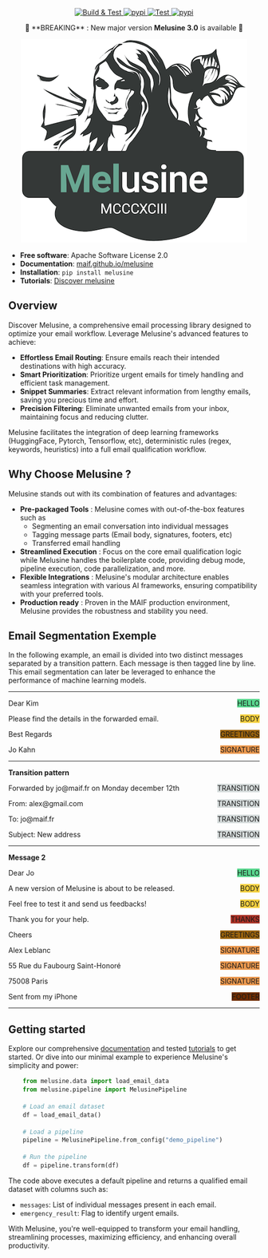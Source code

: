 <p align="center">
<a href="https://github.com/MAIF/melusine/actions?branch=master" target="_blank">
<img src="https://github.com/MAIF/melusine/actions/workflows/main.yml/badge.svg?branch=master" alt="Build & Test">
</a>
<a href="https://pypi.python.org/pypi/melusine" target="_blank">
<img src="https://img.shields.io/pypi/v/melusine.svg" alt="pypi">
</a>
<a href="https://opensource.org/licenses/Apache-2.0" target="_blank">
<img src="https://img.shields.io/badge/License-Apache%202.0-blue.svg" alt="Test">
</a>
<a href="https://shields.io/" target="_blank">
<img src="https://img.shields.io/badge/python-3.8+-blue.svg" alt="pypi">
</a>
</p>

<p align="center">🎉 **BREAKING** : New major version <b>Melusine 3.0</b> is available 🎉</p>

<p align="center">
<a href="https://maif.github.io/melusine" target="_blank">
<img src="docs/_static/melusine.png">
</a>
</p>

- **Free software**: Apache Software License 2.0
- **Documentation**: [maif.github.io/melusine](https://maif.github.io/melusine/)
- **Installation**: `pip install melusine`
- **Tutorials**: [Discover melusine](https://maif.github.io/melusine/tutorials/00_GettingStarted/)

## Overview

Discover Melusine, a comprehensive email processing library 
designed to optimize your email workflow. 
Leverage Melusine's advanced features to achieve:

- **Effortless Email Routing**: Ensure emails reach their intended destinations with high accuracy.
- **Smart Prioritization**: Prioritize urgent emails for timely handling and efficient task management.
- **Snippet Summaries**: Extract relevant information from lengthy emails, saving you precious time and effort.
- **Precision Filtering**: Eliminate unwanted emails from your inbox, maintaining focus and reducing clutter.

Melusine facilitates the integration of deep learning frameworks (HuggingFace, Pytorch, Tensorflow, etc), 
deterministic rules (regex, keywords, heuristics) into a full email qualification workflow.

## Why Choose Melusine ?

Melusine stands out with its combination of features and advantages:

- **Pre-packaged Tools** : Melusine comes with out-of-the-box features such as
    - Segmenting an email conversation into individual messages
    - Tagging message parts (Email body, signatures, footers, etc)
    - Transferred email handling
- **Streamlined Execution** : Focus on the core email qualification logic 
while Melusine handles the boilerplate code, providing debug mode, pipeline execution, code parallelization, and more.
- **Flexible Integrations** : Melusine's modular architecture enables seamless integration with various AI frameworks, 
ensuring compatibility with your preferred tools.
- **Production ready** : Proven in the MAIF production environment, 
Melusine provides the robustness and stability you need.

## Email Segmentation Exemple

In the following example, an email is divided into two distinct messages 
separated by a transition pattern. 
Each message is then tagged line by line. 
This email segmentation can later be leveraged to enhance the performance of machine learning models.


<hr>
<p style="text-align:left;"> Dear Kim
<span style="float:right;background-color:#58D68D;"> HELLO</span>
</p>
<p style="text-align:left;"> Please find the details in the forwarded email.
<span style="float:right;background-color:#F4D03F;"> BODY</span>
</p>
<p style="text-align:left;"> Best Regards
<span style="float:right;background-color:#9C640C;"> GREETINGS</span>
</p>
<p style="text-align:left;"> Jo Kahn
<span style="float:right;background-color:#EB984E;"> SIGNATURE</span>
</p>
<hr>

<p><b>Transition pattern</b></p>
<p>Forwarded by jo@maif.fr on Monday december 12th</span>
<span style="float:right;background-color:#D5DBDB;"> TRANSITION</span>
</p>
<p>From: alex@gmail.com
<span style="float:right;background-color:#D5DBDB;"> TRANSITION</span>
</p>
<p>To: jo@maif.fr
<span style="float:right;background-color:#D5DBDB;"> TRANSITION</span>
</p>
<p>Subject: New address
<span style="float:right;background-color:#D5DBDB;"> TRANSITION</span>
</p>
<hr>

<p><b>Message 2</b></p>
<p style="text-align:left;"> Dear Jo
<span style="float:right;background-color:#58D68D;"> HELLO</span>
</p>
<p style="text-align:left;"> A new version of Melusine is about to be released.
<span style="float:right;background-color:#F4D03F;"> BODY</span>
</p>
<p style="text-align:left;"> Feel free to test it and send us feedbacks!
<span style="float:right;background-color:#F4D03F;"> BODY</span>
</p>
<p style="text-align:left;"> Thank you for your help.
<span style="float:right;background-color:#A93226;"> THANKS</span>
</p>
<p style="text-align:left;"> Cheers
<span style="float:right;background-color:#9C640C;"> GREETINGS</span>
</p>
<p style="text-align:left;"> Alex Leblanc
<span style="float:right;background-color:#EB984E;"> SIGNATURE</span>
</p>
<p style="text-align:left;"> 55 Rue du Faubourg Saint-Honoré
<span style="float:right;background-color:#EB984E;"> SIGNATURE</span>
</p>
<p style="text-align:left;"> 75008 Paris
<span style="float:right;background-color:#EB984E;"> SIGNATURE</span>
</p>
<p style="text-align:left;"> Sent from my iPhone
<span style="float:right;background-color:#6E2C00;"> FOOTER</span>
</p>
<hr>

## Getting started

Explore our comprehensive [documentation](https://maif.github.io/melusine/) and tested [tutorials](https://maif.github.io/melusine/tutorials/00_GettingStarted/) to get started. 
Or dive into our minimal example to experience Melusine's simplicity and power:

``` Python
    from melusine.data import load_email_data
    from melusine.pipeline import MelusinePipeline

    # Load an email dataset
    df = load_email_data()

    # Load a pipeline
    pipeline = MelusinePipeline.from_config("demo_pipeline")

    # Run the pipeline
    df = pipeline.transform(df)
```

The code above executes a default pipeline and returns a qualified email dataset with columns such as: 
- `messages`: List of individual messages present in each email.
- `emergency_result`: Flag to identify urgent emails.


With Melusine, you're well-equipped to transform your email handling, streamlining processes, maximizing efficiency, 
and enhancing overall productivity.
